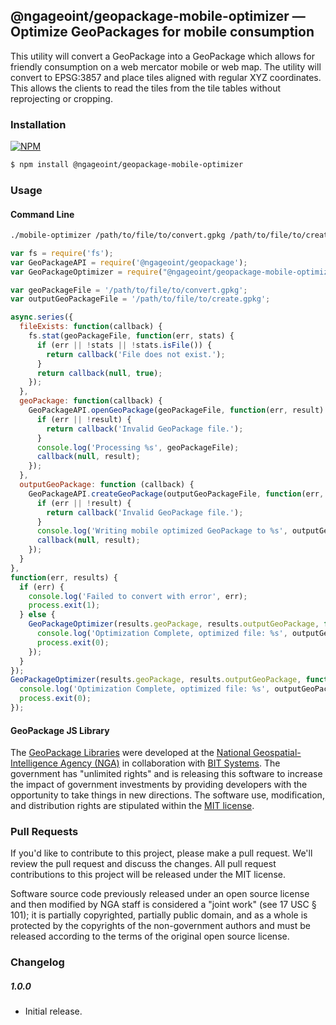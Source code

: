 ## @ngageoint/geopackage-mobile-optimizer &mdash; Optimize GeoPackages for mobile consumption

This utility will convert a GeoPackage into a GeoPackage which allows for friendly consumption on a web mercator mobile or web map.  The utility will convert to EPSG:3857 and place tiles aligned with regular XYZ coordinates.  This allows the clients to read the tiles from the tile tables without reprojecting or cropping.

### Installation ###

[![NPM](https://img.shields.io/npm/v/@ngageoint/geopackage-mobile-optimizer.svg)](https://www.npmjs.com/package/@ngageoint/geopackage-mobile-optimizer)

```sh
$ npm install @ngageoint/geopackage-mobile-optimizer
```

### Usage

#### Command Line

```sh
./mobile-optimizer /path/to/file/to/convert.gpkg /path/to/file/to/create.gpkg
```

```javascript
var fs = require('fs');
var GeoPackageAPI = require('@ngageoint/geopackage');
var GeoPackageOptimizer = require("@ngageoint/geopackage-mobile-optimizer");

var geoPackageFile = '/path/to/file/to/convert.gpkg';
var outputGeoPackageFile = '/path/to/file/to/create.gpkg';

async.series({
  fileExists: function(callback) {
    fs.stat(geoPackageFile, function(err, stats) {
      if (err || !stats || !stats.isFile()) {
        return callback('File does not exist.');
      }
      return callback(null, true);
    });
  },
  geoPackage: function(callback) {
    GeoPackageAPI.openGeoPackage(geoPackageFile, function(err, result) {
      if (err || !result) {
        return callback('Invalid GeoPackage file.');
      }
      console.log('Processing %s', geoPackageFile);
      callback(null, result);
    });
  },
  outputGeoPackage: function (callback) {
    GeoPackageAPI.createGeoPackage(outputGeoPackageFile, function(err, result) {
      if (err || !result) {
        return callback('Invalid GeoPackage file.');
      }
      console.log('Writing mobile optimized GeoPackage to %s', outputGeoPackageFile);
      callback(null, result);
    });
  }
},
function(err, results) {
  if (err) {
    console.log('Failed to convert with error', err);
    process.exit(1);
  } else {
    GeoPackageOptimizer(results.geoPackage, results.outputGeoPackage, function(err) {
      console.log('Optimization Complete, optimized file: %s', outputGeoPackageFile);
      process.exit(0);
    });
  }
});
GeoPackageOptimizer(results.geoPackage, results.outputGeoPackage, function(err) {
  console.log('Optimization Complete, optimized file: %s', outputGeoPackageFile);
  process.exit(0);
});
```

#### GeoPackage JS Library ####

The [GeoPackage Libraries](http://ngageoint.github.io/GeoPackage/) were developed at the [National Geospatial-Intelligence Agency (NGA)](http://www.nga.mil/) in collaboration with [BIT Systems](http://www.bit-sys.com/). The government has "unlimited rights" and is releasing this software to increase the impact of government investments by providing developers with the opportunity to take things in new directions. The software use, modification, and distribution rights are stipulated within the [MIT license](http://choosealicense.com/licenses/mit/).

### Pull Requests ###
If you'd like to contribute to this project, please make a pull request. We'll review the pull request and discuss the changes. All pull request contributions to this project will be released under the MIT license.

Software source code previously released under an open source license and then modified by NGA staff is considered a "joint work" (see 17 USC § 101); it is partially copyrighted, partially public domain, and as a whole is protected by the copyrights of the non-government authors and must be released according to the terms of the original open source license.


### Changelog

##### 1.0.0

- Initial release.
